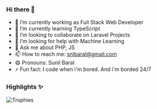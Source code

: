 ### Hi there 👋

- 🔭 I’m currently working as Full Stack Web Developer
- 🌱 I’m currently learning TypeScript
- 👯 I’m looking to collaborate on Laravel Projects
- 🤔 I’m looking for help with Machine Learning
- 💬 Ask me about PHP, JS
- 📫 How to reach me: snlbaral@gmail.com
- 😄 Pronouns: Sunil Baral
- ⚡ Fun fact: I code when i'm bored. And i'm borded 24/7

### Highlights ✨

![Trophies](https://github-profile-trophy.vercel.app/?username=snlbaral&theme=darkhub&column=5&margin-w=15&margin-h=15)
